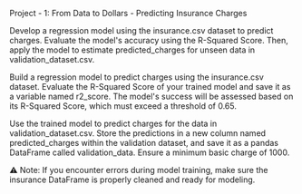 Project - 1: From Data to Dollars - Predicting Insurance Charges

Develop a regression model using the insurance.csv dataset to predict charges. Evaluate the model's accuracy using the R-Squared Score. Then, apply the model to estimate predicted_charges for unseen data in validation_dataset.csv.

Build a regression model to predict charges using the insurance.csv dataset. Evaluate the R-Squared Score of your trained model and save it as a variable named r2_score. The model's success will be assessed based on its R-Squared Score, which must exceed a threshold of 0.65.

Use the trained model to predict charges for the data in validation_dataset.csv. Store the predictions in a new column named predicted_charges within the validation dataset, and save it as a pandas DataFrame called validation_data. Ensure a minimum basic charge of 1000.

⚠️ Note: If you encounter errors during model training, make sure the insurance DataFrame is properly cleaned and ready for modeling.
